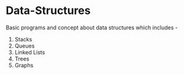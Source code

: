 # Data-Structures
Basic programs and concept about data structures which includes -

1. Stacks
2. Queues
3. Linked Lists
4. Trees
5. Graphs
